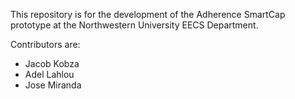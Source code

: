 This repository is for the development of the Adherence SmartCap prototype at the Northwestern University EECS Department.

Contributors are: 
- Jacob Kobza
- Adel Lahlou
- Jose Miranda
